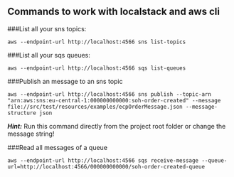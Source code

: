 ## Commands to work with localstack and aws cli

###List all your sns topics:
```shell
aws --endpoint-url http://localhost:4566 sns list-topics
```

###List all your sqs queues:
```shell
aws --endpoint-url http://localhost:4566 sqs list-queues
```

###Publish an message to an sns topic
```shell
aws --endpoint-url http://localhost:4566 sns publish --topic-arn "arn:aws:sns:eu-central-1:000000000000:soh-order-created" --message file://src/test/resources/examples/ecpOrderMessage.json --message-structure json
```
**_Hint:_** Run this command directly from the project root folder or change the message string!

###Read all messages of a queue
```shell
aws --endpoint-url http://localhost:4566 sqs receive-message --queue-url=http://localhost:4566/000000000000/soh-order-created-queue
```

